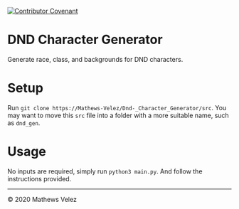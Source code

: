 [![Contributor Covenant](https://img.shields.io/badge/Contributor%20Covenant-v2.0%20adopted-ff69b4)](./CODE_OF_CONDUCT.md)

# DND Character Generator

Generate race, class, and backgrounds for DND characters.

# Setup

Run `git clone https://Mathews-Velez/Dnd-_Character_Generator/src`. You may want to move this `src` file into a folder with a more suitable name, such as `dnd_gen`.

# Usage

No inputs are required, simply run `python3 main.py`. And follow the instructions provided.

---

© 2020 Mathews Velez